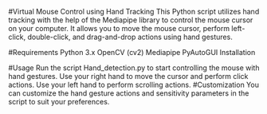 #Virtual Mouse Control using Hand Tracking
This Python script utilizes hand tracking with the help of the Mediapipe library to control the mouse cursor on your computer. It allows you to move the mouse cursor, perform left-click, double-click, and drag-and-drop actions using hand gestures.

#Requirements
  Python 3.x
  OpenCV (cv2)
  Mediapipe
  PyAutoGUI
  Installation
  
#Usage
  Run the script Hand_detection.py to start controlling the mouse with hand gestures.
  Use your right hand to move the cursor and perform click actions.
  Use your left hand to perform scrolling actions.
#Customization
You can customize the hand gesture actions and sensitivity parameters in the script to suit your preferences.
